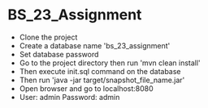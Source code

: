 # BS_23_Assignment

 - Clone the project
 - Create a database name 'bs_23_assignment'
 - Set database password
 - Go to the project directory then run 'mvn clean install'
 - Then execute init.sql command on the database
 - Then run 'java -jar target/snapshot_file_name.jar'
 - Open browser and go to localhost:8080
 - User: admin Password: admin

